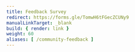 ```yaml
---
title: Feedback Survey
redirect: https://forms.gle/TomwH6tFGecZCUNy9
manualLinkTarget: _blank
build: { render: link }
weight: 60
aliases: [ /community-feedback ]
---
```

